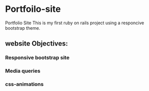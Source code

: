 # Portfoilo-site
Portfolio Site 
This is my first ruby on rails project using a responcive bootstrap theme.

## website Objectives:
### Responsive bootstrap site
### Media queries
### css-animations
